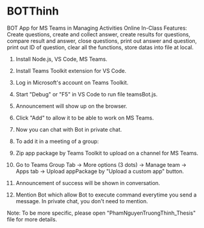 # BOTThinh
BOT App for MS Teams in Managing Activities Online In-Class
Features: Create questions, create and collect answer, create results for questions, compare result and answer, close questions, print out answer and question, print out ID of question, clear all the functions, store datas into file at local.

1. Install Node.js, VS Code, MS Teams.
2. Install Teams Toolkit extension for VS Code.
3. Log in Microsoft's account on Teams Toolkit. 
4. Start "Debug" or "F5" in VS Code to run file teamsBot.js.
5. Announcement will show up on the browser.
6. Click "Add" to allow it to be able to work on MS Teams.
7. Now you can chat with Bot in private chat.

4. To add it in a meeting of a group:
5. Zip app package by Teams Toolkit to upload on a channel for MS Teams.
6. Go to Teams Group Tab -> More options (3 dots) -> Manage team -> Apps tab -> Upload appPackage by "Upload a custom app" button.
7. Announcement of success will be shown in conversation.
8. Mention Bot which allow Bot to execute command everytime you send a message. In private chat, you don't need to mention.

Note: To be more specific, please open "PhamNguyenTruongThinh_Thesis" file for more details.
